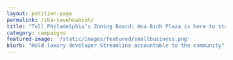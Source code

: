 ```yaml
---
layout: petition-page
permalink: /zba-savehoabinh/
title: "Tell Philadelphia’s Zoning Board: Hoa Binh Plaza is here to stay"
category: campaigns
featured-image: '/static/images/featured/smallbusiness.png'
blurb: "Hold luxury developer Streamline accountable to the community"
---
```

<link href='https://actionnetwork.org/css/style-embed-whitelabel-v3.css' rel='stylesheet' type='text/css' /><script src='https://actionnetwork.org/widgets/v3/letter/tell-philadelphias-zoning-board-hoa-binh-plaza-is-here-to-stay?format=js&source=widget&style=full'></script><div id='can-letter-area-tell-philadelphias-zoning-board-hoa-binh-plaza-is-here-to-stay' style='width: 100%'><!-- this div is the target for our HTML insertion --></div>